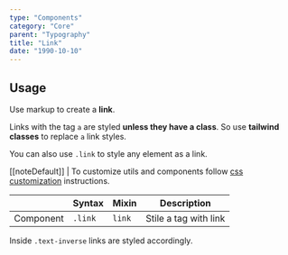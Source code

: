 ```yaml
---
type: "Components"
category: "Core"
parent: "Typography"
title: "Link"
date: "1990-10-10"
---
```


## Usage

Use markup to create a **link**.

<script type="text/plain" class="language-markup">
  <a href="#">
    <!-- content -->
  </a>

  <button type="button" class="btn link">
    <!-- content -->
  </button>
  
  <div class="link">
    <!-- content -->
  </div>
</script>

Links with the tag `a` are styled **unless they have a class**. So use **tailwind classes** to replace `a` link styles.

You can also use `.link` to style any element as a link.

[[noteDefault]]
| To customize utils and components follow [css customization](/introduction/getting-started/setup#css-customization) instructions.

<div class="table-scroll">

|                         | Syntax                                     | Mixin                       | Description                   |
| ----------------------- | ----------------------------------------- | ----------------------------- | ----------------------------- |
| Component                  | `.link`                 | `link`              | Stile a tag with link            |

</div>

<demo>
  <demovanilla src="vanilla/components/core/typography/link">
  </demovanilla>
</demo>

Inside `.text-inverse` links are styled accordingly.

<demo>
  <demovanilla src="vanilla/components/core/typography/link-inverse">
  </demovanilla>
</demo>

